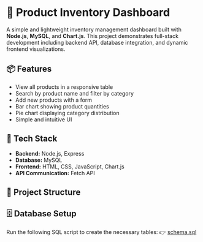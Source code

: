 # 🧮 Product Inventory Dashboard

A simple and lightweight inventory management dashboard built with **Node.js**, **MySQL**, and **Chart.js**. This project demonstrates full-stack development including backend API, database integration, and dynamic frontend visualizations.

## 📦 Features

- View all products in a responsive table
- Search by product name and filter by category
- Add new products with a form
- Bar chart showing product quantities
- Pie chart displaying category distribution
- Simple and intuitive UI

## 🧰 Tech Stack

- **Backend:** Node.js, Express
- **Database:** MySQL
- **Frontend:** HTML, CSS, JavaScript, Chart.js
- **API Communication:** Fetch API

## 📂 Project Structure

## 🗄️ Database Setup

Run the following SQL script to create the necessary tables:
👉 [schema.sql](./db/schema.sql)

